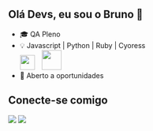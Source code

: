 ## Olá Devs, eu sou o Bruno 👋

  - 🎓 QA Pleno
  - 💡 Javascript | Python | Ruby | Cyoress <br>
    <img loading="lazy" src="https://cdn.jsdelivr.net/gh/devicons/devicon@latest/icons/javascript/javascript-original.svg" width="30" height="30" style="display: inline-block; margin-right: 10px;"/>
    <img loading="lazy" src="https://cdn.jsdelivr.net/gh/devicons/devicon@latest/icons/python/python-original.svg" width="40" height="40" style="display: inline-block;"/>
  - 👀 Aberto a oportunidades

## Conecte-se comigo
<div>
<a href = "mailto:brunovoss58@gmail.com"><img loading="lazy" src="https://img.shields.io/badge/Gmail-D14836?style=for-the-badge&logo=gmail&logoColor=white" target="_blank"></a>
<a href="www.linkedin.com/in/brunobas" target="_blank"><img loading="lazy" src="https://img.shields.io/badge/-LinkedIn-%230077B5?style=for-the-badge&logo=linkedin&logoColor=white" target="_blank"></a>   
</div>



